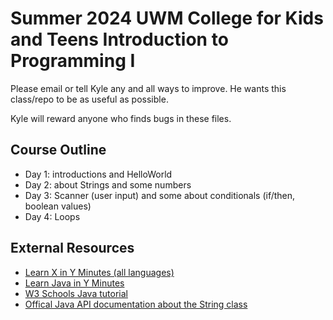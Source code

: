 # Summer 2024 UWM College for Kids and Teens Introduction to Programming I

Please email or tell Kyle any and all ways to improve. He wants this class/repo to be as useful as possible. 

Kyle will reward anyone who finds bugs in these files.

## Course Outline
* Day 1: introductions and HelloWorld
* Day 2: about Strings and some numbers
* Day 3: Scanner (user input) and some about conditionals (if/then, boolean values)
* Day 4: Loops

## External Resources
* [Learn X in Y Minutes (all languages)](https://learnxinyminutes.com/)
* [Learn Java in Y Minutes](https://learnxinyminutes.com/docs/java/)
* [W3 Schools Java tutorial](https://www.w3schools.com/java/default.asp)
* [Offical Java API documentation about the String class](https://docs.oracle.com/en%2Fjava%2Fjavase%2F22%2Fdocs%2Fapi%2F%2F/java.base/java/lang/String.html)
